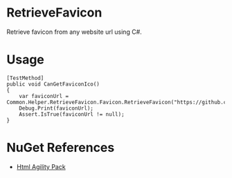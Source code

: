 # RetrieveFavicon
Retrieve favicon from any website url using C#.

# Usage

```
[TestMethod]
public void CanGetFaviconIco()
{
    var faviconUrl = Common.Helper.RetrieveFavicon.Favicon.RetrieveFavicon("https://github.com/parryqiu");
    Debug.Print(faviconUrl);
    Assert.IsTrue(faviconUrl != null);
}
```

# NuGet References
* [Html Agility Pack](https://www.nuget.org/packages/HtmlAgilityPack)
